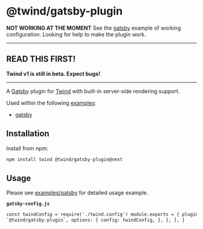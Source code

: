 # @twind/gatsby-plugin

**NOT WORKING AT THE MOMENT** See the [gatsby](https://github.com/tw-in-js/twind/tree/next/examples/gatsby) example of working configuration. Looking for help to make the plugin work.

---

## READ THIS FIRST!

**Twind v1 is still in beta. Expect bugs!**

---

A [Gatsby](https://github.com/gatsbyjs/gatsby) plugin for [Twind](<(https://www.npmjs.com/package/twind)>) with built-in server-side rendering support.

Used within the following [examples](https://github.com/tw-in-js/twind/tree/next/examples):

- [gatsby](https://github.com/tw-in-js/twind/tree/next/examples/gatsby)

## Installation

Install from npm:

```sh
npm install twind @twind/gatsby-plugin@next
```

## Usage

Please see [examples/gatsby](https://github.com/tw-in-js/twind/tree/next/examples/gatsby) for detailed usage example.

**`gatsby-config.js`**

```html
const twindConfig = require('./twind.config') module.exports = { plugins: [ { resolve:
`@twind/gatsby-plugin`, options: { config: twindConfig, }, }, ], }
```
